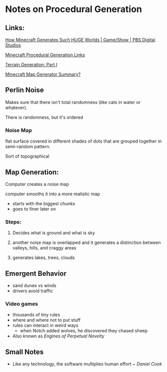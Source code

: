 # Notes on Procedural Generation

## Links:

[How Minecraft Generates Such HUGE Worlds | Game/Show | PBS Digital Studios](https://www.youtube.com/watch?v=8Ex_eHJ29iQ)

[Minecraft Procedural Generation Links](http://pcg.wikidot.com/pcg-games:minecraft)

[Terrain Generation: Part I](https://notch.tumblr.com/post/3746989361/terrain-generation-part-1)

[Minecraft Map Generator Summary?](https://github.com/UnknownShadow200/ClassiCube/wiki/Minecraft-Classic-map-generation-algorithm)

## Perlin Noise
Makes sure that there isn't total randomness (like cats in water or whatever).

There is randomness, but it's ordered

### Noise Map
flat surface covered in different shades of dots that are grouped together in semi-random pattern. 

Sort of topographical

## Map Generation:
Computer creates a noise map

computer smooths it into a more realistic map
* starts with the biggest chunks
* goes to finer later on

### Steps:
1. Decides what is ground and what is sky

2. another noise map is overlapped and it generates a distinction between valleys, hills, and craggy areas

3. generates lakes, trees, clouds

## Emergent Behavior
* sand dunes vs winds
* drivers avoid traffic

### Video games
* thousands of tiny rules
* where and where not to put stuff
* rules can interact in weird ways
    * when Notch added wolves, he discovered they chased sheep
* Also known as *Engines of Perpetual Novelty*

## Small Notes

* Like any technology, the software multiplies human effort ~ *Daniel Cook*
